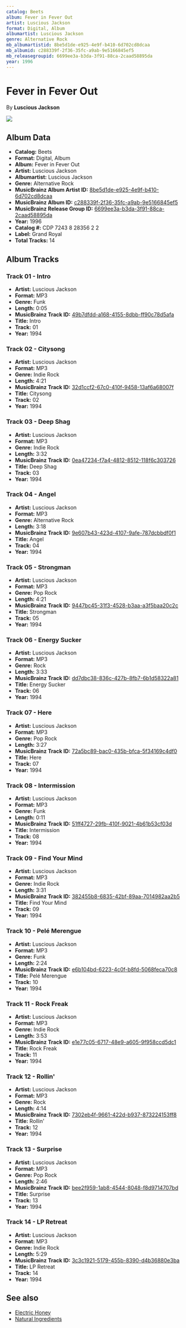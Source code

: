 ```yaml
---
catalog: Beets
album: Fever in Fever Out
artist: Luscious Jackson
format: Digital, Album
albumartist: Luscious Jackson
genre: Alternative Rock
mb_albumartistid: 8be5d1de-e925-4e9f-b410-6d702cd8dcaa
mb_albumid: c288339f-2f36-35fc-a9ab-9e5166845ef5
mb_releasegroupid: 6699ee3a-b3da-3f91-88ca-2caad58895da
year: 1996
---
```


# Fever in Fever Out

By **Luscious Jackson**

![](../../assets/beetscovers/Luscious_Jackson-Fever_in_Fever_Out.jpg)

## Album Data

- **Catalog:** Beets
- **Format:** Digital, Album
- **Album:** Fever in Fever Out
- **Artist:** Luscious Jackson
- **Albumartist:** Luscious Jackson
- **Genre:** Alternative Rock
- **MusicBrainz Album Artist ID:** [8be5d1de-e925-4e9f-b410-6d702cd8dcaa](https://musicbrainz.org/artist/8be5d1de-e925-4e9f-b410-6d702cd8dcaa)
- **MusicBrainz Album ID:** [c288339f-2f36-35fc-a9ab-9e5166845ef5](https://musicbrainz.org/release/c288339f-2f36-35fc-a9ab-9e5166845ef5)
- **MusicBrainz Release Group ID:** [6699ee3a-b3da-3f91-88ca-2caad58895da](https://musicbrainz.org/release-group/6699ee3a-b3da-3f91-88ca-2caad58895da)
- **Year:** 1996
- **Catalog #:** CDP 7243 8 28356 2 2
- **Label:** Grand Royal
- **Total Tracks:** 14

## Album Tracks

### Track 01 - Intro

- **Artist:** Luscious Jackson
- **Format:** MP3
- **Genre:** Funk
- **Length:** 0:05
- **MusicBrainz Track ID:** [49b7dfdd-a168-4155-8dbb-ff90c78d5afa](https://musicbrainz.org/recording/49b7dfdd-a168-4155-8dbb-ff90c78d5afa)
- **Title:** Intro
- **Track:** 01
- **Year:** 1994

### Track 02 - Citysong

- **Artist:** Luscious Jackson
- **Format:** MP3
- **Genre:** Indie Rock
- **Length:** 4:21
- **MusicBrainz Track ID:** [32d1ccf2-67c0-410f-9458-13af6a68007f](https://musicbrainz.org/recording/32d1ccf2-67c0-410f-9458-13af6a68007f)
- **Title:** Citysong
- **Track:** 02
- **Year:** 1994

### Track 03 - Deep Shag

- **Artist:** Luscious Jackson
- **Format:** MP3
- **Genre:** Indie Rock
- **Length:** 3:32
- **MusicBrainz Track ID:** [0ea47234-f7a4-4812-8512-118f6c303726](https://musicbrainz.org/recording/0ea47234-f7a4-4812-8512-118f6c303726)
- **Title:** Deep Shag
- **Track:** 03
- **Year:** 1994

### Track 04 - Angel

- **Artist:** Luscious Jackson
- **Format:** MP3
- **Genre:** Alternative Rock
- **Length:** 3:18
- **MusicBrainz Track ID:** [9e607b43-423d-4107-9afe-787dcbbdf0f1](https://musicbrainz.org/recording/9e607b43-423d-4107-9afe-787dcbbdf0f1)
- **Title:** Angel
- **Track:** 04
- **Year:** 1994

### Track 05 - Strongman

- **Artist:** Luscious Jackson
- **Format:** MP3
- **Genre:** Pop Rock
- **Length:** 4:21
- **MusicBrainz Track ID:** [9447bc45-31f3-4528-b3aa-a3f5baa20c2c](https://musicbrainz.org/recording/9447bc45-31f3-4528-b3aa-a3f5baa20c2c)
- **Title:** Strongman
- **Track:** 05
- **Year:** 1994

### Track 06 - Energy Sucker

- **Artist:** Luscious Jackson
- **Format:** MP3
- **Genre:** Rock
- **Length:** 3:33
- **MusicBrainz Track ID:** [dd7dbc38-836c-427b-8fb7-6b1d58322a81](https://musicbrainz.org/recording/dd7dbc38-836c-427b-8fb7-6b1d58322a81)
- **Title:** Energy Sucker
- **Track:** 06
- **Year:** 1994

### Track 07 - Here

- **Artist:** Luscious Jackson
- **Format:** MP3
- **Genre:** Pop Rock
- **Length:** 3:27
- **MusicBrainz Track ID:** [72a5bc89-bac0-435b-bfca-5f34169c4df0](https://musicbrainz.org/recording/72a5bc89-bac0-435b-bfca-5f34169c4df0)
- **Title:** Here
- **Track:** 07
- **Year:** 1994

### Track 08 - Intermission

- **Artist:** Luscious Jackson
- **Format:** MP3
- **Genre:** Funk
- **Length:** 0:11
- **MusicBrainz Track ID:** [51ff4727-29fb-410f-9021-4b61b53cf03d](https://musicbrainz.org/recording/51ff4727-29fb-410f-9021-4b61b53cf03d)
- **Title:** Intermission
- **Track:** 08
- **Year:** 1994

### Track 09 - Find Your Mind

- **Artist:** Luscious Jackson
- **Format:** MP3
- **Genre:** Indie Rock
- **Length:** 3:31
- **MusicBrainz Track ID:** [382455b8-6835-42bf-89aa-7014982aa2b5](https://musicbrainz.org/recording/382455b8-6835-42bf-89aa-7014982aa2b5)
- **Title:** Find Your Mind
- **Track:** 09
- **Year:** 1994

### Track 10 - Pelé Merengue

- **Artist:** Luscious Jackson
- **Format:** MP3
- **Genre:** Funk
- **Length:** 2:24
- **MusicBrainz Track ID:** [e6b104bd-6223-4c0f-b8fd-5068feca70c8](https://musicbrainz.org/recording/e6b104bd-6223-4c0f-b8fd-5068feca70c8)
- **Title:** Pelé Merengue
- **Track:** 10
- **Year:** 1994

### Track 11 - Rock Freak

- **Artist:** Luscious Jackson
- **Format:** MP3
- **Genre:** Indie Rock
- **Length:** 3:53
- **MusicBrainz Track ID:** [e1e77c05-6717-48e9-a605-9f958ccd5dc1](https://musicbrainz.org/recording/e1e77c05-6717-48e9-a605-9f958ccd5dc1)
- **Title:** Rock Freak
- **Track:** 11
- **Year:** 1994

### Track 12 - Rollin'

- **Artist:** Luscious Jackson
- **Format:** MP3
- **Genre:** Rock
- **Length:** 4:14
- **MusicBrainz Track ID:** [7302eb4f-9661-422d-b937-873224153ff8](https://musicbrainz.org/recording/7302eb4f-9661-422d-b937-873224153ff8)
- **Title:** Rollin'
- **Track:** 12
- **Year:** 1994

### Track 13 - Surprise

- **Artist:** Luscious Jackson
- **Format:** MP3
- **Genre:** Pop Rock
- **Length:** 2:46
- **MusicBrainz Track ID:** [bee2f959-1ab8-4544-8048-f8d9714707bd](https://musicbrainz.org/recording/bee2f959-1ab8-4544-8048-f8d9714707bd)
- **Title:** Surprise
- **Track:** 13
- **Year:** 1994

### Track 14 - LP Retreat

- **Artist:** Luscious Jackson
- **Format:** MP3
- **Genre:** Indie Rock
- **Length:** 5:29
- **MusicBrainz Track ID:** [3c3c1921-5179-455b-8390-d4b36880e3ba](https://musicbrainz.org/recording/3c3c1921-5179-455b-8390-d4b36880e3ba)
- **Title:** LP Retreat
- **Track:** 14
- **Year:** 1994


## See also

- [Electric Honey](Electric_Honey.md)
- [Natural Ingredients](Natural_Ingredients.md)
